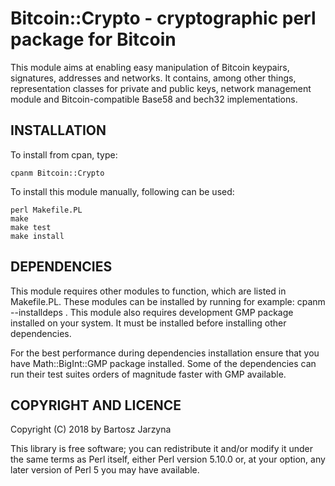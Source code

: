 # Bitcoin::Crypto - cryptographic perl package for Bitcoin

This module aims at enabling easy manipulation of Bitcoin keypairs, signatures, addresses and networks. It contains, among other things, representation classes for private and public keys, network management module and Bitcoin-compatible Base58 and bech32 implementations.

## INSTALLATION

To install from cpan, type:

	cpanm Bitcoin::Crypto

To install this module manually, following can be used:

	perl Makefile.PL
	make
	make test
	make install

## DEPENDENCIES

This module requires other modules to function, which are listed in Makefile.PL.
These modules can be installed by running for example:
	cpanm --installdeps .
This module also requires development GMP package installed on your system.
It must be installed before installing other dependencies.

For the best performance during dependencies installation ensure that you have Math::BigInt::GMP package installed. Some of the dependencies can run their test suites orders of magnitude faster with GMP available.

## COPYRIGHT AND LICENCE

Copyright (C) 2018 by Bartosz Jarzyna

This library is free software; you can redistribute it and/or modify
it under the same terms as Perl itself, either Perl version 5.10.0 or,
at your option, any later version of Perl 5 you may have available.


